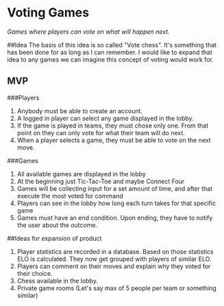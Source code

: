 # Voting Games
*Games where players can vote on what will happen next.*

##Idea
The basis of this idea is so called "Vote chess". It's something that has been done for 
as long as I can remember. 
I would like to expand that idea to any games we can imagine this concept of voting would
work for.

## MVP
###Players
1. Anybody must be able to create an account.
2. A logged in player can select any game displayed in the lobby.
3. If the game is played in teams, they must chose only one. From that point on they can only vote for what their team
  will do next.
4. When a player selects a game, they must be able to vote on the next move.

###Games
1. All available games are displayed in the lobby
  1. At the beginning just Tic-Tac-Toe and maybe Connect Four
2. Games will be collecting input for a set amount of time, and after that execute 
  the most voted for command
  1. Players can see in the lobby how long each turn takes for that specific game
3. Games must have an end condition. Upon ending, they have to notify the user about
  the outcome.

##Ideas for expansion of product
1. Player statistics are recorded in a database. Based on those statistics ELO is calculated.
  They now get grouped with players of similar ELO.
2. Players can comment on their moves and explain why they voted for their choice.
3. Chess available in the lobby.
4. Private game rooms (Let's say max of 5 people per team or something similar)
